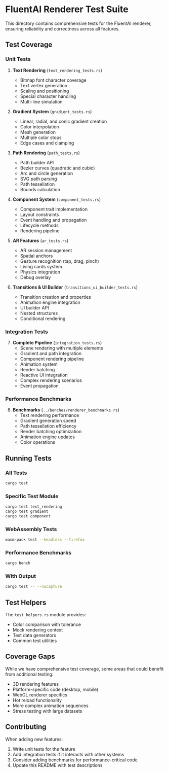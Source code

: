 # FluentAI Renderer Test Suite

This directory contains comprehensive tests for the FluentAI renderer, ensuring reliability and correctness across all features.

## Test Coverage

### Unit Tests

1. **Text Rendering** (`text_rendering_tests.rs`)
   - Bitmap font character coverage
   - Text vertex generation
   - Scaling and positioning
   - Special character handling
   - Multi-line simulation

2. **Gradient System** (`gradient_tests.rs`)
   - Linear, radial, and conic gradient creation
   - Color interpolation
   - Mesh generation
   - Multiple color stops
   - Edge cases and clamping

3. **Path Rendering** (`path_tests.rs`)
   - Path builder API
   - Bezier curves (quadratic and cubic)
   - Arc and circle generation
   - SVG path parsing
   - Path tessellation
   - Bounds calculation

4. **Component System** (`component_tests.rs`)
   - Component trait implementation
   - Layout constraints
   - Event handling and propagation
   - Lifecycle methods
   - Rendering pipeline

5. **AR Features** (`ar_tests.rs`)
   - AR session management
   - Spatial anchors
   - Gesture recognition (tap, drag, pinch)
   - Living cards system
   - Physics integration
   - Debug overlay

6. **Transitions & UI Builder** (`transitions_ui_builder_tests.rs`)
   - Transition creation and properties
   - Animation engine integration
   - UI builder API
   - Nested structures
   - Conditional rendering

### Integration Tests

7. **Complete Pipeline** (`integration_tests.rs`)
   - Scene rendering with multiple elements
   - Gradient and path integration
   - Component rendering pipeline
   - Animation system
   - Render batching
   - Reactive UI integration
   - Complex rendering scenarios
   - Event propagation

### Performance Benchmarks

8. **Benchmarks** (`../benches/renderer_benchmarks.rs`)
   - Text rendering performance
   - Gradient generation speed
   - Path tessellation efficiency
   - Render batching optimization
   - Animation engine updates
   - Color operations

## Running Tests

### All Tests
```bash
cargo test
```

### Specific Test Module
```bash
cargo test text_rendering
cargo test gradient
cargo test component
```

### WebAssembly Tests
```bash
wasm-pack test --headless --firefox
```

### Performance Benchmarks
```bash
cargo bench
```

### With Output
```bash
cargo test -- --nocapture
```

## Test Helpers

The `test_helpers.rs` module provides:
- Color comparison with tolerance
- Mock rendering context
- Test data generators
- Common test utilities

## Coverage Gaps

While we have comprehensive test coverage, some areas that could benefit from additional testing:
- 3D rendering features
- Platform-specific code (desktop, mobile)
- WebGL renderer specifics
- Hot reload functionality
- More complex animation sequences
- Stress testing with large datasets

## Contributing

When adding new features:
1. Write unit tests for the feature
2. Add integration tests if it interacts with other systems
3. Consider adding benchmarks for performance-critical code
4. Update this README with test descriptions